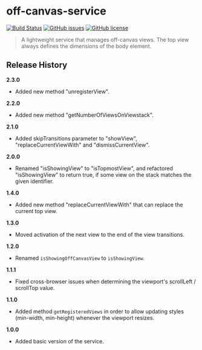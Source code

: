 # off-canvas-service

[![Build Status](https://travis-ci.org/SliceMeNice/off-canvas-service.svg?branch=v1.0.0)](https://travis-ci.org/SliceMeNice/off-canvas-service)
[![GitHub issues](https://img.shields.io/github/issues/SliceMeNice/off-canvas-service.svg)](https://github.com/SliceMeNice/off-canvas-service/issues)
[![GitHub license](https://img.shields.io/badge/license-MIT-blue.svg)](https://raw.githubusercontent.com/SliceMeNice/off-canvas-service/master/LICENSE.txt)

> A lightweight service that manages off-canvas views. The top view always defines the dimensions of the body element.

## Release History

__2.3.0__

  * Added new method "unregisterView".

__2.2.0__

  * Added new method "getNumberOfViewsOnViewstack".

__2.1.0__

  * Added skipTransitions parameter to "showView", "replaceCurrentViewWith" and "dismissCurrentView".

__2.0.0__

  * Renamed "isShowingView" to "isTopmostView", and refactored "isShowingView" to return true, if some view on the stack matches the given identifier.

__1.4.0__

  * Added new method "replaceCurrentViewWith" that can replace the current top view.

__1.3.0__

  * Moved activation of the next view to the end of the view transitions.

__1.2.0__

  * Renamed `isShowingOffCanvasView` to `isShowingView`.

__1.1.1__

  * Fixed cross-browser issues when determining the viewport's scrollLeft / scrollTop value.

__1.1.0__

  * Added method `getRegisteredViews` in order to allow updating styles (min-width, min-height) whenever the viewport resizes.

__1.0.0__

  * Added basic version of the service.